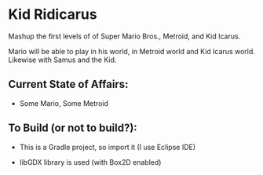 # Kid Ridicarus

Mashup the first levels of of Super Mario Bros., Metroid, and Kid Icarus.

Mario will be able to play in his world, in Metroid world and Kid Icarus world. Likewise with Samus and the Kid.

## Current State of Affairs:

* Some Mario, Some Metroid

## To Build (or not to build?):

* This is a Gradle project, so import it (I use Eclipse IDE)

* libGDX library is used (with Box2D enabled)
